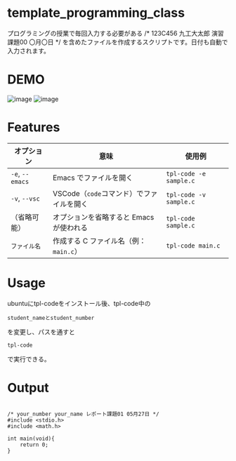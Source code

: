 # template_programming_class

プログラミングの授業で毎回入力する必要がある
/* 123C456 九工大太郎 演習課題00 〇月〇日 */ 
を含めたファイルを作成するスクリプトです。日付も自動で入力されます。
 
# DEMO
 
![image](https://github.com/user-attachments/assets/67e97329-38dd-4570-841b-cef190852c98)
![image](https://github.com/user-attachments/assets/f419b724-19c8-41db-bc62-c18a610e6285)

# Features
 
 | オプション           | 意味                         | 使用例                         |
| --------------- | -------------------------- | --------------------------- |
| `-e`, `--emacs` | Emacs でファイルを開く             | `tpl-code -e sample.c` |
| `-v`, `--vsc`   | VSCode（`code`コマンド）でファイルを開く | `tpl-code -v sample.c` |
| （省略可能）          | オプションを省略すると Emacs が使われる    | `tpl-code sample.c`    |
| `ファイル名`         | 作成する C ファイル名（例：`main.c`）   | `tpl-code main.c`      |

 
# Usage
 
ubuntuにtpl-codeをインストール後、tpl-code中の

```
student_nameとstudent_number
```
を変更し、パスを通すと
```
tpl-code
```
 で実行できる。


# Output
```

/* your_number your_name レポート課題01 05月27日 */
#include <stdio.h>
#include <math.h>

int main(void){
    return 0;
}
```
